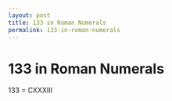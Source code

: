 ```yaml
---
layout: post
title: 133 in Roman Numerals
permalink: 133-in-roman-numerals
---
```


# 133 in Roman Numerals

133 = CXXXIII

